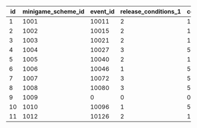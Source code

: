|id|minigame_scheme_id|event_id|release_conditions_1|conditions_id_1|first_time_story_id|display_condition_type|display_condition_id|result_chat_condition_id|score_unit|is_enabled_zero_score|
| --- | --- | --- | --- | --- | --- | --- | --- | --- | --- | --- |
|1|1001|10011|2|10011105|0|0|0|1|pt|0|
|2|1002|10015|2|10015103|0|0|0|1|m|1|
|3|1003|10021|2|10021108|5021700|0|0|1|pt|0|
|4|1004|10027|3|5027007|5027700|0|0|1|pt|0|
|5|1005|10040|2|10040105|5040700|0|0|1|pt|0|
|6|1006|10046|1|5046006|0|1|5046006|1|pt|0|
|7|1007|10072|3|5072006|0|3|5072006|1|pt|0|
|8|1008|10080|3|5080007|5080700|3|5080000|0|pt|0|
|9|1009|0|0|0|9004201|0|0|0|pt|0|
|10|1010|10096|1|5096007|5096700|3|5096007|1|pt|0|
|11|1012|10126|2|10126107|0|3|5126000|1|pt|0|